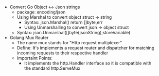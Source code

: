 - Convert Go Object <-> Json strings
    - package: encoding/json
    - Using Marshal to convert object struct -> string
        - Syntax: json.Marshal() return []byte,err
        - Using Unmarshalling  to convert json -> object struct
     - Syntax: json.Unmarshal([]byte(jsonString),storeVariable)
- Golang Mux Router
    - The name mux stands for "Http request multiplexer"
    - Define: It's implements a request router and dispatcher for matching incoming requests to their respective handler
    - Importaint Points:
        - It implements the http.Handler interface so it is compatible with the standard http.ServeMux